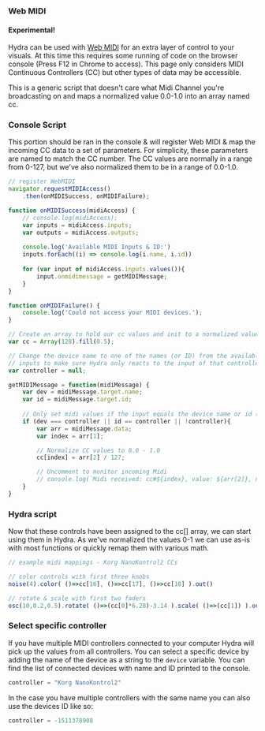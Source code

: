 ### Web MIDI

#### Experimental! 

Hydra can be used with [Web MIDI](https://webaudio.github.io/web-midi-api/) for an extra layer of control to your visuals.  At this time this requires some running of code on the
browser console (Press F12 in Chrome to access).  This page only considers MIDI Continuous Controllers (CC) but other types of data may be accessible.

This is a generic script that doesn't care what Midi Channel you're broadcasting on and maps a normalized value 0.0-1.0 into an array named cc. 

### Console Script
This portion should be ran in the console & will register Web MIDI & map the incoming CC data to a set of parameters. For simplicity, these
parameters are named to match the CC number. The CC values are normally in a range from 0-127, but we've also normalized them to be in a range of 0.0-1.0.

```js
// register WebMIDI
navigator.requestMIDIAccess()
    .then(onMIDISuccess, onMIDIFailure);

function onMIDISuccess(midiAccess) {
    // console.log(midiAccess);
    var inputs = midiAccess.inputs;
    var outputs = midiAccess.outputs;
    
    console.log('Available MIDI Inputs & ID:')
    inputs.forEach((i) => console.log(i.name, i.id)) 
   
    for (var input of midiAccess.inputs.values()){
        input.onmidimessage = getMIDIMessage;
    }
}

function onMIDIFailure() {
    console.log('Could not access your MIDI devices.');
}

// Create an array to hold our cc values and init to a normalized value
var cc = Array(128).fill(0.5);

// Change the device name to one of the names (or ID) from the available midi 
// inputs to make sure Hydra only reacts to the input of that controller
var controller = null;

getMIDIMessage = function(midiMessage) {
    var dev = midiMessage.target.name;
    var id = midiMessage.target.id;
    
    // Only set midi values if the input equals the device name or id (or is null)
    if (dev === controller || id == controller || !controller){
        var arr = midiMessage.data;
        var index = arr[1];

        // Normalize CC values to 0.0 - 1.0
        cc[index] = arr[2] / 127;

        // Uncomment to monitor incoming Midi
        // console.log(`Midi received: cc#${index}, value: ${arr[2]}, norm: ${cc[index]}`);
    }
}
```

### Hydra script
Now that these controls have been assigned to the cc[] array, we can start using them in Hydra.  As we've normalized the values 0-1 we can use
as-is with most functions or quickly remap them with various math.  

```js
// example midi mappings - Korg NanoKontrol2 CCs

// color controls with first three knobs
noise(4).color( ()=>cc[16], ()=>cc[17], ()=>cc[18] ).out()

// rotate & scale with first two faders
osc(10,0.2,0.5).rotate( ()=>(cc[0]*6.28)-3.14 ).scale( ()=>(cc[1]) ).out()

```

### Select specific controller
If you have multiple MIDI controllers connected to your computer Hydra will pick up the values from all controllers. You can select a specific device by adding the name of the device as a string to the `device` variable. You can find the list of connected devices with name and ID printed to the console.

```js
controller = "Korg NanoKontrol2"
```

In the case you have multiple controllers with the same name you can also use the devices ID like so:

```js
controller = -1511378908
```
